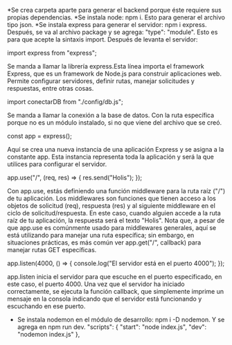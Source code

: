 *Se crea carpeta aparte para generar el backend porque éste requiere sus propias dependencias.
*Se instala node: npm i. Esto para generar el archivo tipo json.
*Se instala express para generar el servidor: npm i express. Después, se va al archivo package y se agrega: "type": "module". Esto es para que acepte la sintaxis import. Después de levanta el servidor: 

import express from "express";

Se manda a llamar la librería express.Esta línea importa el framework Express, que es un framework de Node.js para construir aplicaciones web. Permite configurar servidores, definir rutas, manejar solicitudes y respuestas, entre otras cosas.

import conectarDB from "./config/db.js";

Se manda a llamar la conexión a la base de datos. Con la ruta específica porque no es un módulo instalado, si no que viene del archivo que se creó.


const app = express();

Aquí se crea una nueva instancia de una aplicación Express y se asigna a la constante app. Esta instancia representa toda la aplicación y será la que utilices para configurar el servidor.

app.use("/", (req, res) => {
  res.send("Holis");
});

Con app.use, estás definiendo una función middleware para la ruta raíz ("/") de tu aplicación. Los middlewares son funciones que tienen acceso a los objetos de solicitud (req), respuesta (res) y al siguiente middleware en el ciclo de solicitud/respuesta. En este caso, cuando alguien accede a la ruta raíz de tu aplicación, la respuesta será el texto "Holis". Nota que, a pesar de que app.use es comúnmente usado para middlewares generales, aquí se está utilizando para manejar una ruta específica; sin embargo, en situaciones prácticas, es más común ver app.get("/", callback) para manejar rutas GET específicas.

app.listen(4000, () => {
  console.log("El servidor está en el puerto 4000");
});

app.listen inicia el servidor para que escuche en el puerto especificado, en este caso, el puerto 4000. Una vez que el servidor ha iniciado correctamente, se ejecuta la función callback, que simplemente imprime un mensaje en la consola indicando que el servidor está funcionando y escuchando en ese puerto.

* Se instala nodemon en el módulo de desarrollo: npm i -D nodemon. Y se agrega en npm run dev.
"scripts": {
    "start": "node index.js",
    "dev": "nodemon index.js"
  },